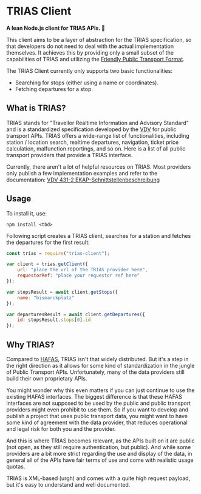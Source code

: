 # TRIAS Client

**A lean Node.js client for TRIAS APIs. 🚌**

This client aims to be a layer of abstraction for the TRIAS specification, so that developers do not need to deal with the actual implementation themselves. It achieves this by providing only a small subset of the capabilities of TRIAS and utilizing the [Friendly Public Transport Format](https://github.com/public-transport/friendly-public-transport-format).

The TRIAS Client currently only supports two basic functionalities:
- Searching for stops (either using a name or coordinates).
- Fetching departures for a stop.

## What is TRIAS?

TRIAS stands for "Travellor Realtime Information and Advisory Standard" and is a standardized specification developed by the [VDV](https://de.wikipedia.org/wiki/Verband_Deutscher_Verkehrsunternehmen) for public transport APIs. TRIAS offers a wide-range list of functionalities, including station / location search, realtime departures, navigation, ticket price calculation, malfunction reportings, and so on. Here is a list of all public transport providers that provide a TRIAS interface.

Currently, there aren't a lot of helpful resources on TRIAS. Most providers only publish a few implementation examples and refer to the documentation: [VDV 431-2 EKAP-Schnittstellenbeschreibung](https://www.vdv.de/ip-kom-oev.aspx)

## Usage

To install it, use:

```
npm install <tbd>
```

Following script creates a TRIAS client, searches for a station and fetches the departures for the first result:

```javascript
const trias = require("trias-client");

var client = trias.getClient({
    url: "place the url of the TRIAS provider here",
    requestorRef: "place your requestor ref here"
});

var stopsResult = await client.getStops({
    name: "bismarckplatz"
});

var departuresResult = await client.getDepartures({
    id: stopsResult.stops[0].id
});
```

## Why TRIAS?

Compared to [HAFAS](https://github.com/public-transport/hafas-client), TRIAS isn't that widely distributed. But it's a step in the right direction as it allows for some kind of standardization in the jungle of Public Transport APIs. Unfortunately, many of the data providers still build their own proprietary APIs.

You might wonder why this even matters if you can just continue to use the existing HAFAS interfaces. The biggest difference is that these HAFAS interfaces are not supposed to be used by the public and public transport providers might even prohibit to use them. So if you want to develop and publish a project that uses public transport data, you might want to have some kind of agreement with the data provider, that reduces operational and legal risk for both you and the provider.

And this is where TRIAS becomes relevant, as the APIs built on it are public (not open, as they still require authentication, but public). And while some providers are a bit more strict regarding the use and display of the data, in general all of the APIs have fair terms of use and come with realistic usage quotas.

TRIAS is XML-based (urgh) and comes with a quite high request payload, but it's easy to understand and well documented.
